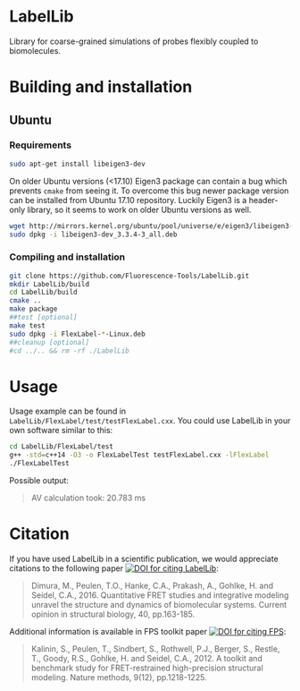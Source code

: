 LabelLib
========
Library for coarse-grained simulations of probes flexibly coupled to biomolecules.

Building and installation
=========================
Ubuntu
------
### Requirements
```bash
sudo apt-get install libeigen3-dev
```
On older Ubuntu versions (<17.10) Eigen3 package can contain a bug which prevents `cmake` from seeing it. To overcome this bug newer package version can be installed from Ubuntu 17.10 repository. Luckily Eigen3 is a header-only library, so it seems to work on older Ubuntu versions as well.
```bash
wget http://mirrors.kernel.org/ubuntu/pool/universe/e/eigen3/libeigen3-dev_3.3.4-3_all.deb
sudo dpkg -i libeigen3-dev_3.3.4-3_all.deb
```
### Compiling and installation
```bash
git clone https://github.com/Fluorescence-Tools/LabelLib.git
mkdir LabelLib/build
cd LabelLib/build
cmake ..
make package
##test [optional]
make test
sudo dpkg -i FlexLabel-*-Linux.deb
##cleanup [optional]
#cd ../.. && rm -rf ./LabelLib
```

Usage
=====
Usage example can be found in `LabelLib/FlexLabel/test/testFlexLabel.cxx`. You could use LabelLib in your own software similar to this:
```bash
cd LabelLib/FlexLabel/test
g++ -std=c++14 -O3 -o FlexLabelTest testFlexLabel.cxx -lFlexLabel
./FlexLabelTest
```
Possible output:
> AV calculation took: 20.783 ms

Citation
========
If you have used LabelLib in a scientific publication, we would appreciate citations to the following paper [![DOI for citing LabelLib](https://img.shields.io/badge/DOI-10.1016%2Fj.sbi.2016.11.012-blue.svg)](https://doi.org/10.1016/jsbi.2016.11.012):
> Dimura, M., Peulen, T.O., Hanke, C.A., Prakash, A., Gohlke, H. and Seidel, C.A., 2016. Quantitative FRET studies and integrative modeling unravel the structure and dynamics of biomolecular systems. Current opinion in structural biology, 40, pp.163-185.

Additional information is available in FPS toolkit paper [![DOI for citing FPS](https://img.shields.io/badge/DOI-10.1038%2Fnmeth.2222-blue.svg)](https://doi.org/10.1038/nmeth.2222):
> Kalinin, S., Peulen, T., Sindbert, S., Rothwell, P.J., Berger, S., Restle, T., Goody, R.S., Gohlke, H. and Seidel, C.A., 2012. A toolkit and benchmark study for FRET-restrained high-precision structural modeling. Nature methods, 9(12), pp.1218-1225.
